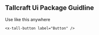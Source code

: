 ## Tallcraft Ui Package Guidline

Use like this anywhere

```blade
<x-tall-button label="Button" />
```
